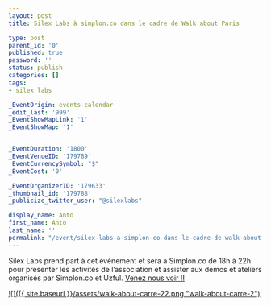 ```yaml
---
layout: post
title: Silex Labs à simplon.co dans le cadre de Walk about Paris

type: post
parent_id: '0'
published: true
password: ''
status: publish
categories: []
tags:
- silex labs

_EventOrigin: events-calendar
_edit_last: '999'
_EventShowMapLink: '1'
_EventShowMap: '1'


_EventDuration: '1800'
_EventVenueID: '179789'
_EventCurrencySymbol: "$"
_EventCost: '0'

_EventOrganizerID: '179633'
_thumbnail_id: '179788'
_publicize_twitter_user: "@silexlabs"

display_name: Anto
first_name: Anto
last_name: ''
permalink: "/event/silex-labs-a-simplon-co-dans-le-cadre-de-walk-about-paris/"
---
```


Silex Labs prend part à cet évènement et sera à Simplon.co de 18h à 22h pour présenter les activités de l’association et assister aux démos et ateliers organisés par Simplon.co et Uzful. [Venez nous voir !!](https://www.silexlabs.org/179751/the-blog/silex-labs-participe-a-la-premiere-walkabout-parisienne-le-11-octobre/ "silex labs se presente à simplon.co")

[![]({{ site.baseurl }}/assets/walk-about-carre-22.png "walk-about-carre-2")](https://www.silexlabs.org/179751/the-blog/silex-labs-participe-a-la-premiere-walkabout-parisienne-le-11-octobre/)